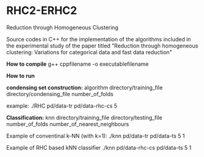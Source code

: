 # RHC2-ERHC2
Reduction through Homogeneous Clustering

Source codes in C++ for the implementation of the algorithms included in the experimental study of the paper titled "Reduction through homogeneous clustering: Variations for categorical data and fast data reduction"

**How to compile**
g++ cppfilename -o executablefilename

**How to run**

**condensing set construction:**
algorithm directory/training_file directory/condensing_file number_of_folds

example:
./RHC pd/data-tr pd/data-rhc-cs 5

**Classification:**
knn directory/training_file directory/testing_file number_of_folds number_of_nearest_neighbours

Example of conventinal k-NN (with k=1):
./knn pd/data-tr pd/data-ts 5 1

Example of RHC based kNN classifier
./knn pd/data-rhc-cs pd/data-ts 5 1
